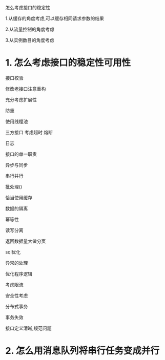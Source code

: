 怎么考虑接口的稳定性



1.从缓存的角度考虑,可以缓存相同请求参数的结果

2.从流量控制的角度考虑

3.从实例数目的角度考虑

# 1. 怎么考虑接口的稳定性可用性



接口校验



修改老接口注意重构



充分考虑扩展性



防重



使用线程池



三方接口 考虑超时 熔断



日志



接口的单一职责



异步与同步



串行并行



批处理()



恰当使用缓存



数据的隔离



幂等性



读写分离



返回数据量大做分页



sql优化



异常的处理



优化程序逻辑



考虑限流



安全性考虑



分布式事务



事务失效



接口定义清晰,规范问题



# 2. 怎么用消息队列将串行任务变成并行



 
